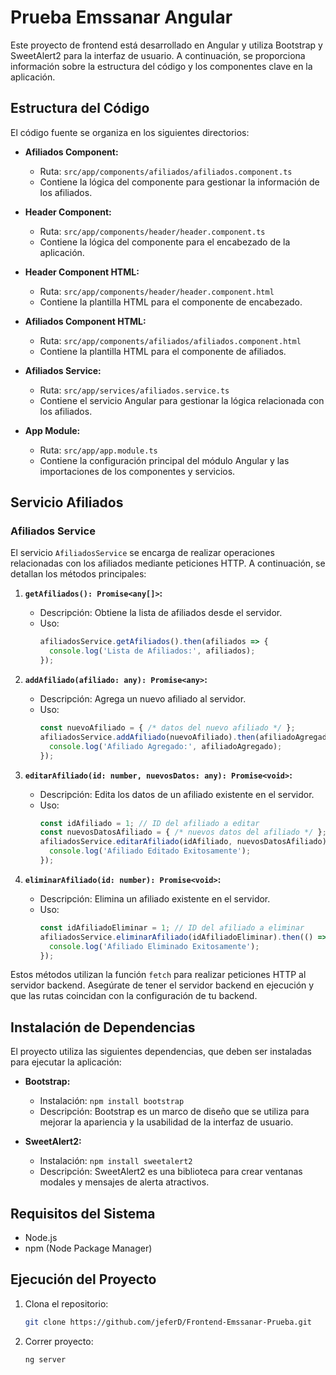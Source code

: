# Prueba Emssanar Angular

Este proyecto de frontend está desarrollado en Angular y utiliza Bootstrap y SweetAlert2 para la interfaz de usuario. A continuación, se proporciona información sobre la estructura del código y los componentes clave en la aplicación.

## Estructura del Código

El código fuente se organiza en los siguientes directorios:

- **Afiliados Component:**
  - Ruta: `src/app/components/afiliados/afiliados.component.ts`
  - Contiene la lógica del componente para gestionar la información de los afiliados.
  
- **Header Component:**
  - Ruta: `src/app/components/header/header.component.ts`
  - Contiene la lógica del componente para el encabezado de la aplicación.
  
- **Header Component HTML:**
  - Ruta: `src/app/components/header/header.component.html`
  - Contiene la plantilla HTML para el componente de encabezado.

- **Afiliados Component HTML:**
  - Ruta: `src/app/components/afiliados/afiliados.component.html`
  - Contiene la plantilla HTML para el componente de afiliados.

- **Afiliados Service:**
  - Ruta: `src/app/services/afiliados.service.ts`
  - Contiene el servicio Angular para gestionar la lógica relacionada con los afiliados.

- **App Module:**
  - Ruta: `src/app/app.module.ts`
  - Contiene la configuración principal del módulo Angular y las importaciones de los componentes y servicios.
## Servicio Afiliados

### Afiliados Service

El servicio `AfiliadosService` se encarga de realizar operaciones relacionadas con los afiliados mediante peticiones HTTP. A continuación, se detallan los métodos principales:

1. **`getAfiliados(): Promise<any[]>`:**
   - Descripción: Obtiene la lista de afiliados desde el servidor.
   - Uso:
     ```typescript
     afiliadosService.getAfiliados().then(afiliados => {
       console.log('Lista de Afiliados:', afiliados);
     });
     ```

2. **`addAfiliado(afiliado: any): Promise<any>`:**
   - Descripción: Agrega un nuevo afiliado al servidor.
   - Uso:
     ```typescript
     const nuevoAfiliado = { /* datos del nuevo afiliado */ };
     afiliadosService.addAfiliado(nuevoAfiliado).then(afiliadoAgregado => {
       console.log('Afiliado Agregado:', afiliadoAgregado);
     });
     ```

3. **`editarAfiliado(id: number, nuevosDatos: any): Promise<void>`:**
   - Descripción: Edita los datos de un afiliado existente en el servidor.
   - Uso:
     ```typescript
     const idAfiliado = 1; // ID del afiliado a editar
     const nuevosDatosAfiliado = { /* nuevos datos del afiliado */ };
     afiliadosService.editarAfiliado(idAfiliado, nuevosDatosAfiliado).then(() => {
       console.log('Afiliado Editado Exitosamente');
     });
     ```

4. **`eliminarAfiliado(id: number): Promise<void>`:**
   - Descripción: Elimina un afiliado existente en el servidor.
   - Uso:
     ```typescript
     const idAfiliadoEliminar = 1; // ID del afiliado a eliminar
     afiliadosService.eliminarAfiliado(idAfiliadoEliminar).then(() => {
       console.log('Afiliado Eliminado Exitosamente');
     });
     ```

Estos métodos utilizan la función `fetch` para realizar peticiones HTTP al servidor backend. Asegúrate de tener el servidor backend en ejecución y que las rutas coincidan con la configuración de tu backend.

## Instalación de Dependencias

El proyecto utiliza las siguientes dependencias, que deben ser instaladas para ejecutar la aplicación:

- **Bootstrap:**
  - Instalación: `npm install bootstrap`
  - Descripción: Bootstrap es un marco de diseño que se utiliza para mejorar la apariencia y la usabilidad de la interfaz de usuario.

- **SweetAlert2:**
  - Instalación: `npm install sweetalert2`
  - Descripción: SweetAlert2 es una biblioteca para crear ventanas modales y mensajes de alerta atractivos.

## Requisitos del Sistema

- Node.js
- npm (Node Package Manager)

## Ejecución del Proyecto

1. Clona el repositorio:

   ```bash
   git clone https://github.com/jeferD/Frontend-Emssanar-Prueba.git

2. Correr proyecto:

   ```bash
   ng server